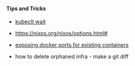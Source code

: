 #### Tips and Tricks
* [kubeclt wait](https://hackernoon.com/kubectl-tip-of-the-day-wait-like-a-boss-40a818c423ac)
* https://nixos.org/nixos/options.html#
* [exposing docker ports for existing containers](https://sosedoff.com/2018/04/25/expose-docker-ports.html)

* how to delete orphaned infra - make a git diff